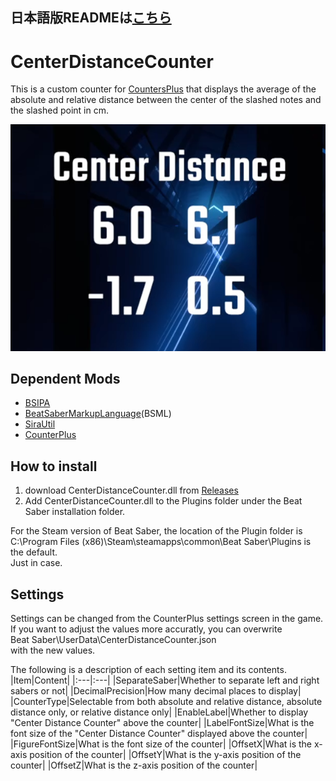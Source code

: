 ## 日本語版READMEは[こちら](README.md)

# CenterDistanceCounter

This is a custom counter for [CountersPlus](https://github.com/Caeden117/CountersPlus) that displays the average of the absolute and relative distance between the center of the slashed notes and the slashed point in cm.

![sample](Images/sample.png)

## Dependent Mods

- [BSIPA](https://bsmg.github.io/BeatSaber-IPA-Reloaded/)
- [BeatSaberMarkupLanguage](https://github.com/monkeymanboy/BeatSaberMarkupLanguage)(BSML)
- [SiraUtil](https://github.com/Auros/SiraUtil)
- [CounterPlus](https://github.com/Caeden117/CountersPlus)

## How to install
1. download CenterDistanceCounter.dll from [Releases](https://github.com/rakkyo150/CenterDistanceCounter/releases)
2. Add CenterDistanceCounter.dll to the Plugins folder under the Beat Saber installation folder.

For the Steam version of Beat Saber, the location of the Plugin folder is<br>
C:\Program Files (x86)\Steam\steamapps\common\Beat Saber\Plugins
is the default. <br>
Just in case.

## Settings

Settings can be changed from the CounterPlus settings screen in the game. <br>
If you want to adjust the values more accuratly, you can overwrite<br>
Beat Saber\UserData\CenterDistanceCounter.json<br>
with the new values.

The following is a description of each setting item and its contents. <br>
|Item|Content|
|:---|:---|
|SeparateSaber|Whether to separate left and right sabers or not|
|DecimalPrecision|How many decimal places to display|
|CounterType|Selectable from both absolute and relative distance, absolute distance only, or relative distance only|
|EnableLabel|Whether to display "Center Distance Counter" above the counter|
|LabelFontSize|What is the font size of the "Center Distance Counter" displayed above the counter|
|FigureFontSize|What is the font size of the counter|
|OffsetX|What is the x-axis position of the counter|
|OffsetY|What is the y-axis position of the counter|
|OffsetZ|What is the z-axis position of the counter|
